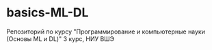 # basics-ML-DL
Репозиторий по курсу "Программирование и компьютерные науки (Основы ML и DL)" 3 курс, НИУ ВШЭ
